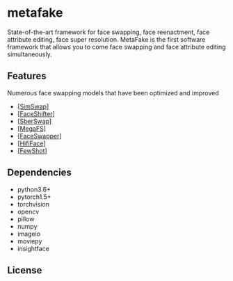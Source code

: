 # metafake
State-of-the-art framework for face swapping, face reenactment, face attribute editing, face super resolution. MetaFake is the first software framework that allows you to come face swapping and face attribute editing simultaneously.

## Features
Numerous face swapping models that have been optimized and improved 
- [[SimSwap]](https://github.com/neuralchen/SimSwap)
- [[FaceShifter]](https://github.com/ocastan/FaceShifter)
- [[SberSwap]](https://github.com/ai-forever/sber-swap)
- [[MegaFS]](https://github.com/zyainfal/One-Shot-Face-Swapping-on-Megapixels)
- [[FaceSwapper]](https://github.com/liqi-casia/FaceSwapper)
- [[HifiFace]](https://github.com/mindslab-ai/hififace)
- [[FewShot]]()

## Dependencies
- python3.6+
- pytorch1.5+
- torchvision
- opencv
- pillow
- numpy
- imageio
- moviepy
- insightface

## License
